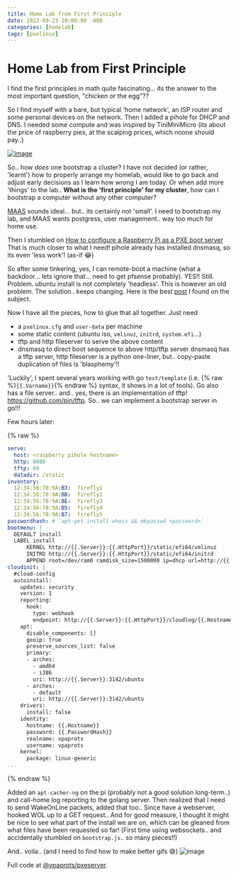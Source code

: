 ```yaml
---
title: Home Lab from First Principle
date: 2022-09-23 10:00:00 -000
categories: [homelab]
tags: [pxelinux]
---
```


# Home Lab from First Principle

I find the first principles in math quite fascinating... its the answer to the most important question, "chicken or the egg"??

So I find myself with a bare, but typical 'home network', an ISP router and some personal devices on the network. Then I added a pihole for DHCP and DNS. I needed some compute and was inspired by TiniMiniMicro (its about the price of raspberry pies, at the scalping prices, which noone should pay..)

[![image](https://www.servethehome.com/wp-content/uploads/2020/07/Project-MiniMicro-Cover-Introduction-800x450-Cover.jpg)](https://www.servethehome.com/introducing-project-tinyminimicro-home-lab-revolution/)

So.. how _does_ one bootstrap a cluster? I have not decided (or rather, 'learnt') how to properly arrange my homelab, would like to go back and adjust early decisions as I learn how wrong I am today. Or when add more 'things' to the lab.. **What is the 'first principle' for my cluster**, how can I bootstrap a computer without any other computer?

[MAAS](https://chris-sanders.github.io/2018-02-02-maas-for-the-home/) sounds ideal... but.. its certainly not 'small'. I need to bootstrap my lab, and MAAS wants postgress, user management.. way too much for home use. 

Then I stumbled on [How to configure a Raspberry Pi as a PXE boot server](https://linuxconfig.org/how-to-configure-a-raspberry-pi-as-a-pxe-boot-server)
That is much closer to what I need! pihole already has installed dnsmasq, so its even 'less work'! (as-if 😂)

So after some tinkering, yes, I can remote-boot a machine (what a backdoor... lets ignore that... need to get pfsense probably). YES!! Still. Problem. ubuntu install is not completely 'headless'. This is however an old problem. The solution.. keeps changing. Here is the best [post](https://askubuntu.com/questions/1235723/automated-20-04-server-installation-using-pxe-and-live-server-image) I found on the subject.

Now I have all the pieces, how to glue that all together. Just need 
- a `pxelinux.cfg` and `user-data` per machine
- some static content (ubuntu iso, `vmlinuz`, `initrd`, `system.efi`...)
- tftp and http fileserver to serve the above content
- dnsmasq to direct boot sequence to above http/tftp server
dnsmasq has a tftp server, http fileserver is a python one-liner, but.. copy-paste duplication of files is 'blasphemy'!! 

'Luckily', I spent several years working with go `text/template` (i.e. {% raw %}`{{.Varname}}`{% endraw %} syntax, it shows in a lot of tools). Go also has a file server.. and.. yes, there is an implementation of tftp! https://github.com/pin/tftp. So.. we can implement a bootstrap server in go!!!

Few hours later:

{% raw %}
```yaml
serve:
  host: <raspberry pihole hostname>
  http: 8080
  tftp: 69
  datadir: /static
inventory:
  12:34:56:78:9A:B3:  firefly1   
  12:34:56:78:9A:BB:  firefly2   
  12:34:56:78:9A:BE:  firefly3   
  12:34:56:78:9A:B5:  firefly4   
  12:34:56:78:9A:B7:  firefly5
passwordhash: # `apt-get install whois && mkpasswd <password>`
bootmenu: |
  DEFAULT install
  LABEL install
      KERNEL http://{{.Server}}:{{.HttpPort}}/static/efi64/vmlinuz
      INITRD http://{{.Server}}:{{.HttpPort}}/static/efi64/initrd
      APPEND root=/dev/ram0 ramdisk_size=1500000 ip=dhcp url=http://{{.Server}}:{{.HttpPort}}/static/ubuntu-22.04.1-live-server-amd64.iso autoinstall ds=nocloud-net;s=http://{{.Server}}:{{.HttpPort}}/autoinstall/{{.Hostname}}/ cloud-config-url=/dev/null
cloudinit: |
  #cloud-config
  autoinstall:
    updates: security
    version: 1
    reporting:
      hook:
        type: webhook
        endpoint: http://{{.Server}}:{{.HttpPort}}/cloudlog/{{.Hostname}}
    apt:
      disable_components: []
      geoip: true
      preserve_sources_list: false
      primary:
      - arches:
        - amd64
        - i386
        uri: http://{{.Server}}:3142/ubuntu
      - arches:
        - default
        uri: http://{{.Server}}:3142/ubuntu
    drivers:
      install: false
    identity:
      hostname: {{.Hostname}}
      password: {{.PasswordHash}}
      realname: vpaprots
      username: vpaprots
    kernel:
      package: linux-generic
...
```
{% endraw %}

Added an `apt-cacher-ng` on the pi (probably not a good solution long-term..) and call-home log reporting to the golang server. Then realized that I need to send WakeOnLine packets, added that too.. Since have a webserver, hooked WOL up to a GET request.. And for good measure, I thought it might be nice to see what part of the install we are on, which can be gleaned from what files have been requested so far! (First time using websockets.. and accidentally stumbled on `bootstrap.js`.. so many pieces!!) 

And.. voila.. (and I need to find how to make better gifs 😅)
![image](../../assets/images/pxeboot.gif)

Full code at [@vpaprots/pxeserver](https://github.com/vpaprots/pxeserver).